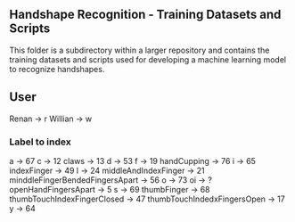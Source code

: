 ## Handshape Recognition - Training Datasets and Scripts

This folder is a subdirectory within a larger repository and contains the training datasets and scripts used for developing a machine learning model to recognize handshapes.

## User

Renan -> r
Willian -> w


### Label to index

a -> 67
c -> 12
claws -> 13
d -> 53
f -> 19
handCupping -> 76
i -> 65
indexFinger -> 49
l -> 24
middleAndIndexFinger -> 21
minddleFingerBendedFingersApart -> 56
o -> 73
oi -> ?
openHandFingersApart -> 5
s -> 69
thumbFinger -> 68
thumbTouchIndexFingerClosed -> 47
thumbTouchIndedxFingersOpen -> 17
y -> 64
